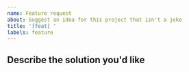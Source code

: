 ```yaml
---
name: Feature request
about: Suggest an idea for this project that isn't a joke
title: '[feat] '
labels: feature
---
```


## Describe the solution you'd like
